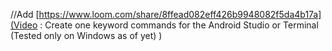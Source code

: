 //Add
[https://www.loom.com/share/8ffead082eff426b9948082f5da4b17a](Video : Create one keyword commands for the Android Studio or Terminal (Tested only on Windows as of yet) )